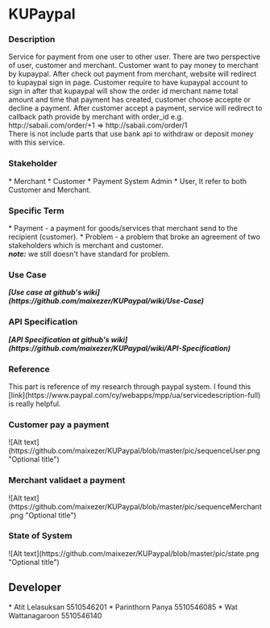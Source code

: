 <h1>KUPaypal</h1>

<h3>Description</h3>
Service for payment from one user to other user. There are two perspective of user, customer and merchant. 
Customer want to pay money to merchant by kupaypal. After check out payment from merchant, website will redirect to kupaypal sign in page. 
Customer require to have kupaypal account to sign in after that kupaypal will show the order id merchant name total amount and time that payment has created, customer choose accepte or decline a payment. 
After customer accept a payment, service will redirect to callback path provide by merchant with order_id e.g. http://sabaii.com/order/+1 => http://sabaii.com/order/1<br>
There is not include parts that use bank api to withdraw or deposit money with this service.

<h3>Stakeholder</h3>
* Merchant
* Customer
* Payment System Admin
* User, It refer to both Customer and Merchant.

<h3>Specific Term</h3>
* Payment - a payment for goods/services that merchant send to the recipient (customer).
* Problem - a problem that broke an agreement of two stakeholders which is merchant and customer.
<br><b><i>note:</i></b> we still doesn't have standard for problem.

<h3>Use Case</h3>
<b><i>[Use case at github's wiki](https://github.com/maixezer/KUPaypal/wiki/Use-Case) </i></b><br>


<h3>API Specification</h3>
<b><i>[API Specification at github's wiki](https://github.com/maixezer/KUPaypal/wiki/API-Specification) </i></b> <br>

<h3>Reference</h3>
This part is reference of my research through paypal system.
I found this [link](https://www.paypal.com/cy/webapps/mpp/ua/servicedescription-full) is really helpful.

<h3>Customer pay a payment</h3>
![Alt text](https://github.com/maixezer/KUPaypal/blob/master/pic/sequenceUser.png "Optional title")

<h3>Merchant validaet a payment</h3>
![Alt text](https://github.com/maixezer/KUPaypal/blob/master/pic/sequenceMerchant.png "Optional title")

<h3>State of System</h3>
![Alt text](https://github.com/maixezer/KUPaypal/blob/master/pic/state.png "Optional title")

<h2>Developer</h2>
* Atit Lelasuksan 5510546201
* Parinthorn Panya 5510546085
* Wat Wattanagaroon 5510546140
